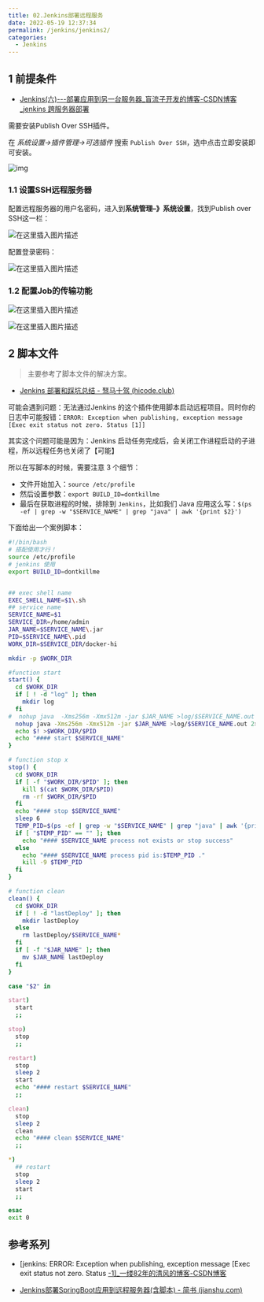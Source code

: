 ```yaml
---
title: 02.Jenkins部署远程服务
date: 2022-05-19 12:37:34
permalink: /jenkins/jenkins2/
categories: 
  - Jenkins
---
```


## 1 前提条件

- [Jenkins(六)---部署应用到另一台服务器_盲流子开发的博客-CSDN博客_jenkins 跨服务器部署](https://blog.csdn.net/pjsdsg/article/details/90698718)

需要安装Publish Over SSH插件。

在 *系统设置->插件管理->可选插件* 搜索 `Publish Over SSH`，选中点击立即安装即可安装。

![img](https://upload-images.jianshu.io/upload_images/2090520-eefc33d7fd16da57.png?imageMogr2/auto-orient/strip|imageView2/2/w/993/format/webp)

### 1.1 设置SSH远程服务器

配置远程服务器的用户名密码，进入到**系统管理–》系统设置**，找到Publish over SSH这一栏：

![在这里插入图片描述](https://img-blog.csdnimg.cn/20190530153730876.png?x-oss-process=image/watermark,type_ZmFuZ3poZW5naGVpdGk,shadow_10,text_aHR0cHM6Ly9ibG9nLmNzZG4ubmV0L3Bqc2RzZw==,size_16,color_FFFFFF,t_70)

配置登录密码：

![在这里插入图片描述](https://img-blog.csdnimg.cn/20190530153831446.png?x-oss-process=image/watermark,type_ZmFuZ3poZW5naGVpdGk,shadow_10,text_aHR0cHM6Ly9ibG9nLmNzZG4ubmV0L3Bqc2RzZw==,size_16,color_FFFFFF,t_70)

### 1.2 配置Job的传输功能

![在这里插入图片描述](https://img-blog.csdnimg.cn/20190530154229219.png?x-oss-process=image/watermark,type_ZmFuZ3poZW5naGVpdGk,shadow_10,text_aHR0cHM6Ly9ibG9nLmNzZG4ubmV0L3Bqc2RzZw==,size_16,color_FFFFFF,t_70)

![在这里插入图片描述](https://img-blog.csdnimg.cn/2019053015473276.png?x-oss-process=image/watermark,type_ZmFuZ3poZW5naGVpdGk,shadow_10,text_aHR0cHM6Ly9ibG9nLmNzZG4ubmV0L3Bqc2RzZw==,size_16,color_FFFFFF,t_70)

## 2 脚本文件

> 主要参考了脚本文件的解决方案。

- [Jenkins 部署和踩坑总结 - 驽马十驾 (hicode.club)](https://hicode.club/articles/2021/02/08/1612765136479.html#远程部署)

可能会遇到问题：无法通过Jenkins 的这个插件使用脚本启动远程项目。同时你的日志中可能报错：`ERROR: Exception when publishing, exception message [Exec exit status not zero. Status [1]]`

其实这个问题可能是因为：Jenkins 启动任务完成后，会关闭工作进程启动的子进程，所以远程任务也关闭了【可能】

所以在写脚本的时候，需要注意 3 个细节：

- 文件开始加入：`source /etc/profile`
- 然后设置参数：`export BUILD_ID=dontkillme`
- 最后在获取进程的时候，排除到 `Jenkins`，比如我们 Java 应用这么写：`$(ps -ef | grep -w "$SERVICE_NAME" | grep "java" | awk '{print $2}')`

下面给出一个案例脚本：

```bash
#!/bin/bash
# 搭配使用才行！
source /etc/profile
# jenkins 使用
export BUILD_ID=dontkillme


## exec shell name
EXEC_SHELL_NAME=$1\.sh
## service name
SERVICE_NAME=$1
SERVICE_DIR=/home/admin
JAR_NAME=$SERVICE_NAME\.jar
PID=$SERVICE_NAME\.pid
WORK_DIR=$SERVICE_DIR/docker-hi

mkdir -p $WORK_DIR

#function start
start() {
  cd $WORK_DIR
  if [ ! -d "log" ]; then
    mkdir log
  fi
#  nohup java  -Xms256m -Xmx512m -jar $JAR_NAME >log/$SERVICE_NAME.out 2>&1 &
  nohup java -Xms256m -Xmx512m -jar $JAR_NAME >log/$SERVICE_NAME.out 2>&1 &
  echo $! >$WORK_DIR/$PID
  echo "#### start $SERVICE_NAME"
}

# function stop x
stop() {
  cd $WORK_DIR
  if [ -f "$WORK_DIR/$PID" ]; then
    kill $(cat $WORK_DIR/$PID)
    rm -rf $WORK_DIR/$PID
  fi
  echo "#### stop $SERVICE_NAME"
  sleep 6
  TEMP_PID=$(ps -ef | grep -w "$SERVICE_NAME" | grep "java" | awk '{print $2}')
  if [ "$TEMP_PID" == "" ]; then
    echo "#### $SERVICE_NAME process not exists or stop success"
  else
    echo "#### $SERVICE_NAME process pid is:$TEMP_PID ."
    kill -9 $TEMP_PID
  fi
}

# function clean
clean() {
  cd $WORK_DIR
  if [ ! -d "lastDeploy" ]; then
    mkdir lastDeploy
  else
    rm lastDeploy/$SERVICE_NAME*
  fi
  if [ -f "$JAR_NAME" ]; then
    mv $JAR_NAME lastDeploy
  fi
}

case "$2" in

start)
  start
  ;;

stop)
  stop
  ;;

restart)
  stop
  sleep 2
  start
  echo "#### restart $SERVICE_NAME"
  ;;

clean)
  stop
  sleep 2
  clean
  echo "#### clean $SERVICE_NAME"
  ;;

*)
  ## restart
  stop
  sleep 2
  start
  ;;

esac
exit 0
```





## 参考系列

- [jenkins: ERROR: Exception when publishing, exception message [Exec exit status not zero. Status [-1\]_一缕82年的清风的博客-CSDN博客](https://blog.csdn.net/lsqingfeng/article/details/106542919)

- [Jenkins部署SpringBoot应用到远程服务器(含脚本) - 简书 (jianshu.com)](https://www.jianshu.com/p/ba09cdc53343)